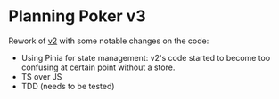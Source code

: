 # Planning Poker v3

Rework of [v2](https://github.com/rafaelytakei/Planning-Poker-v2) with some notable changes on the code:

- Using Pinia for state management: v2's code started to become too confusing at certain point without a store.
- TS over JS
- TDD (needs to be tested)